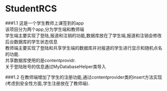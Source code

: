 # StudentRCS
###1.1
这是一个学生教师上课签到的app<br/>
该项目分为两个app,分为学生端和教师端<br/>
学生端主要实现了登陆,报道和注销的功能,数据库放在了学生端,报道和注销会修改后台数据库的学生状态信息<br/>
教师端主要实现了登陆和共享学生端的数据库并对报道的学生进行显示和随机点名的功能.<br/>
共享数据库使用的是contentprovidr.<br/>
关于登陆账号的信息通过MyDatabaseHelper类导入<br/>

###1.2
在教师端增加了学生的注册功能,通过contentprovider类的insert方法实现(考虑到安全性方面,学生注册放在了教师端).

